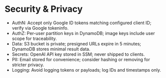 # Security & Privacy

- AuthN: Accept only Google ID tokens matching configured client ID; verify via Google tokeninfo.
- AuthZ: Per-user partition keys in DynamoDB; image keys include user scope for traceability.
- Data: S3 bucket is private; presigned URLs expire in 5 minutes; DynamoDB stores minimal result data.
- Secrets: OpenAI API key stored in SSM; never shipped to clients.
- PII: Email stored for convenience; consider hashing or removing for stricter privacy.
- Logging: Avoid logging tokens or payloads; log IDs and timestamps only.

